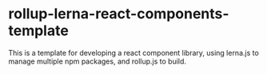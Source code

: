 # rollup-lerna-react-components-template
This is a template for developing a react component library, using lerna.js to manage multiple npm packages, and rollup.js to build.
